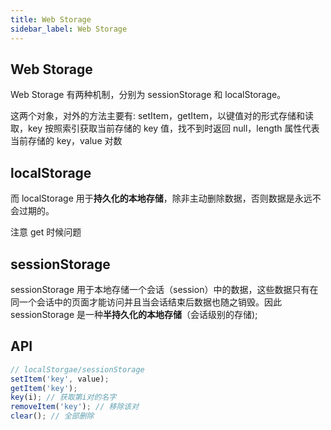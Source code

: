 ```yaml
---
title: Web Storage
sidebar_label: Web Storage
---
```


## Web Storage

Web Storage 有两种机制，分别为 sessionStorage 和 localStorage。

这两个对象，对外的方法主要有: setItem，getItem，以键值对的形式存储和读取，key 按照索引获取当前存储的 key 值，找不到时返回 null，length 属性代表当前存储的 key，value 对数

## localStorage

而 localStorage 用于**持久化的本地存储**，除非主动删除数据，否则数据是永远不会过期的。

注意 get 时候问题

## sessionStorage

sessionStorage 用于本地存储一个会话（session）中的数据，这些数据只有在同一个会话中的页面才能访问并且当会话结束后数据也随之销毁。因此 sessionStorage 是一种**半持久化的本地存储**（会话级别的存储);

## API

```js
// localStorgae/sessionStorage
setItem('key', value);
getItem('key');
key(i); // 获取第i对的名字
removeItem('key'); // 移除该对
clear(); // 全部删除
```
